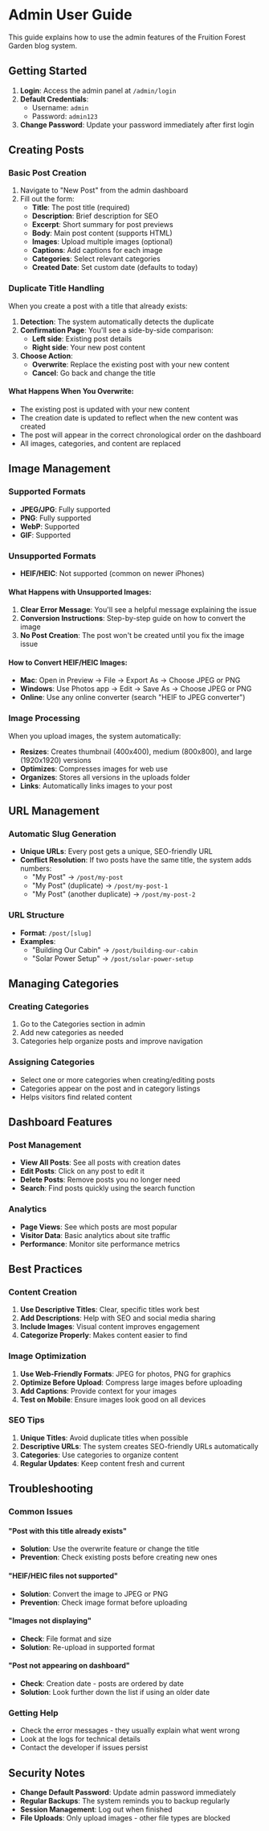 # Admin User Guide

This guide explains how to use the admin features of the Fruition Forest Garden blog system.

## Getting Started

1. **Login**: Access the admin panel at `/admin/login`
2. **Default Credentials**: 
   - Username: `admin`
   - Password: `admin123`
3. **Change Password**: Update your password immediately after first login

## Creating Posts

### Basic Post Creation
1. Navigate to "New Post" from the admin dashboard
2. Fill out the form:
   - **Title**: The post title (required)
   - **Description**: Brief description for SEO
   - **Excerpt**: Short summary for post previews
   - **Body**: Main post content (supports HTML)
   - **Images**: Upload multiple images (optional)
   - **Captions**: Add captions for each image
   - **Categories**: Select relevant categories
   - **Created Date**: Set custom date (defaults to today)

### Duplicate Title Handling

When you create a post with a title that already exists:

1. **Detection**: The system automatically detects the duplicate
2. **Confirmation Page**: You'll see a side-by-side comparison:
   - **Left side**: Existing post details
   - **Right side**: Your new post content
3. **Choose Action**:
   - **Overwrite**: Replace the existing post with your new content
   - **Cancel**: Go back and change the title

#### What Happens When You Overwrite:
- The existing post is updated with your new content
- The creation date is updated to reflect when the new content was created
- The post will appear in the correct chronological order on the dashboard
- All images, categories, and content are replaced

## Image Management

### Supported Formats
- **JPEG/JPG**: Fully supported
- **PNG**: Fully supported
- **WebP**: Supported
- **GIF**: Supported

### Unsupported Formats
- **HEIF/HEIC**: Not supported (common on newer iPhones)

#### What Happens with Unsupported Images:
1. **Clear Error Message**: You'll see a helpful message explaining the issue
2. **Conversion Instructions**: Step-by-step guide on how to convert the image
3. **No Post Creation**: The post won't be created until you fix the image issue

#### How to Convert HEIF/HEIC Images:
- **Mac**: Open in Preview → File → Export As → Choose JPEG or PNG
- **Windows**: Use Photos app → Edit → Save As → Choose JPEG or PNG
- **Online**: Use any online converter (search "HEIF to JPEG converter")

### Image Processing
When you upload images, the system automatically:
- **Resizes**: Creates thumbnail (400x400), medium (800x800), and large (1920x1920) versions
- **Optimizes**: Compresses images for web use
- **Organizes**: Stores all versions in the uploads folder
- **Links**: Automatically links images to your post

## URL Management

### Automatic Slug Generation
- **Unique URLs**: Every post gets a unique, SEO-friendly URL
- **Conflict Resolution**: If two posts have the same title, the system adds numbers:
  - "My Post" → `/post/my-post`
  - "My Post" (duplicate) → `/post/my-post-1`
  - "My Post" (another duplicate) → `/post/my-post-2`

### URL Structure
- **Format**: `/post/[slug]`
- **Examples**:
  - "Building Our Cabin" → `/post/building-our-cabin`
  - "Solar Power Setup" → `/post/solar-power-setup`

## Managing Categories

### Creating Categories
1. Go to the Categories section in admin
2. Add new categories as needed
3. Categories help organize posts and improve navigation

### Assigning Categories
- Select one or more categories when creating/editing posts
- Categories appear on the post and in category listings
- Helps visitors find related content

## Dashboard Features

### Post Management
- **View All Posts**: See all posts with creation dates
- **Edit Posts**: Click on any post to edit it
- **Delete Posts**: Remove posts you no longer need
- **Search**: Find posts quickly using the search function

### Analytics
- **Page Views**: See which posts are most popular
- **Visitor Data**: Basic analytics about site traffic
- **Performance**: Monitor site performance metrics

## Best Practices

### Content Creation
1. **Use Descriptive Titles**: Clear, specific titles work best
2. **Add Descriptions**: Help with SEO and social media sharing
3. **Include Images**: Visual content improves engagement
4. **Categorize Properly**: Makes content easier to find

### Image Optimization
1. **Use Web-Friendly Formats**: JPEG for photos, PNG for graphics
2. **Optimize Before Upload**: Compress large images before uploading
3. **Add Captions**: Provide context for your images
4. **Test on Mobile**: Ensure images look good on all devices

### SEO Tips
1. **Unique Titles**: Avoid duplicate titles when possible
2. **Descriptive URLs**: The system creates SEO-friendly URLs automatically
3. **Categories**: Use categories to organize content
4. **Regular Updates**: Keep content fresh and current

## Troubleshooting

### Common Issues

#### "Post with this title already exists"
- **Solution**: Use the overwrite feature or change the title
- **Prevention**: Check existing posts before creating new ones

#### "HEIF/HEIC files not supported"
- **Solution**: Convert the image to JPEG or PNG
- **Prevention**: Check image format before uploading

#### "Images not displaying"
- **Check**: File format and size
- **Solution**: Re-upload in supported format

#### "Post not appearing on dashboard"
- **Check**: Creation date - posts are ordered by date
- **Solution**: Look further down the list if using an older date

### Getting Help
- Check the error messages - they usually explain what went wrong
- Look at the logs for technical details
- Contact the developer if issues persist

## Security Notes

- **Change Default Password**: Update admin password immediately
- **Regular Backups**: The system reminds you to backup regularly
- **Session Management**: Log out when finished
- **File Uploads**: Only upload images - other file types are blocked

